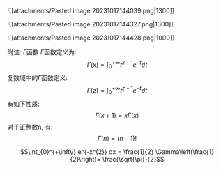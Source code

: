 ![[attachments/Pasted image 20231017144039.png|1300]]

![[attachments/Pasted image 20231017144327.png|1300]]

![[attachments/Pasted image 20231017144428.png|1000]]

附注: $\Gamma$函数
$\Gamma$函数定义为:
$$\Gamma (x)= \int_{0}^{+\infty} t^{x-1} e^{-t} dt$$
复数域中的$\Gamma$函数定义: 
$$\Gamma(z) = \int_{0}^{+\infty} t^{z-1} e^{-t} dt$$
有如下性质:
$$\Gamma(x + 1) = x\Gamma(x)$$
对于正整数n, 有:
$$\Gamma(n) = (n-1)!$$

$$\int_{0}^{+\infty} e^{-x^{2}} dx = \frac{1}{2} \Gamma\left(\frac{1}{2}\right)= \frac{\sqrt{\pi}}{2}$$
